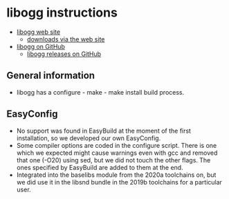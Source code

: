 # libogg instructions

* [libogg web site](https://www.xiph.org/ogg/)
    * [downloads via the web site](https://www.xiph.org/downloads/)
* [libogg on GitHub](https://github.com/xiph/ogg)
    * [libogg releases on GitHub](https://github.com/xiph/ogg/releases)

## General information

* libogg has a configure - make - make install build process.

## EasyConfig

* No support was found in EasyBuild at the moment of the first installation,
  so we developed our own EasyConfig.
* Some compiler options are coded in the configure script. There is one which
  we expected might cause warnings even with gcc and removed that one (-O20)
  using sed, but we did not touch the other flags. The ones specified
  by EasyBuild are added to them at the end.
* Integrated into the baselibs module from the 2020a toolchains on,
  but we did use it in the libsnd bundle in the 2019b toolchains for a
  particular user.
